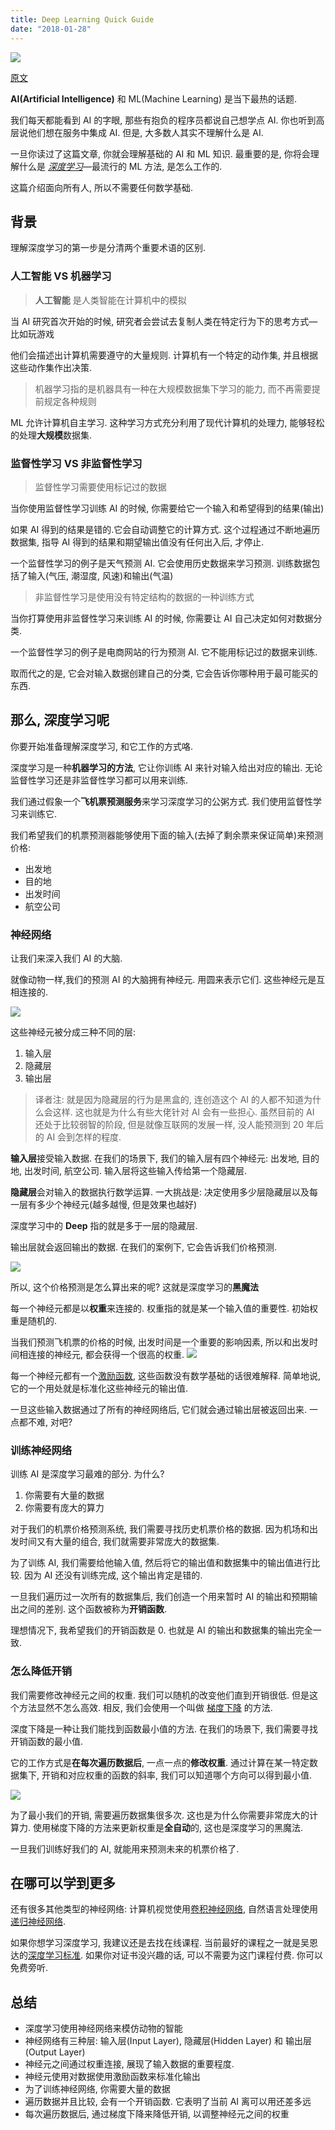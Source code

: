 ```yaml
---
title: Deep Learning Quick Guide
date: "2018-01-28"
---
```


![](./1*1mpE6fsq5LNxH31xeTWi5w.jpeg)

[原文](https://medium.freecodecamp.org/want-to-know-how-deep-learning-works-heres-a-quick-guide-for-everyone-1aedeca88076)

**AI(Artificial Intelligence)** 和 ML(Machine Learning) 是当下最热的话题.

我们每天都能看到 AI 的字眼, 那些有抱负的程序员都说自己想学点 AI. 你也听到高层说他们想在服务中集成 AI. 但是, 大多数人其实不理解什么是 AI.

一旦你读过了这篇文章, 你就会理解基础的 AI 和 ML 知识. 最重要的是, 你将会理解什么是 _[深度学习](https://en.wikipedia.org/wiki/Deep_learning)_—最流行的 ML 方法, 是怎么工作的.

这篇介绍面向所有人, 所以不需要任何数学基础.

## 背景

理解深度学习的第一步是分清两个重要术语的区别.

### 人工智能 VS 机器学习

> **人工智能** 是人类智能在计算机中的模拟

当 AI 研究首次开始的时候, 研究者会尝试去复制人类在特定行为下的思考方式—比如玩游戏

他们会描述出计算机需要遵守的大量规则. 计算机有一个特定的动作集, 并且根据这些动作集作出决策.

> 机器学习指的是机器具有一种在大规模数据集下学习的能力, 而不再需要提前规定各种规则

ML 允许计算机自主学习. 这种学习方式充分利用了现代计算机的处理力, 能够轻松的处理**大规模**数据集.

### 监督性学习 VS 非监督性学习

> 监督性学习需要使用标记过的数据

当你使用监督性学习训练 AI 的时候, 你需要给它一个输入和希望得到的结果(输出)

如果 AI 得到的结果是错的.它会自动调整它的计算方式. 这个过程通过不断地遍历数据集, 指导 AI 得到的结果和期望输出值没有任何出入后, 才停止.

一个监督性学习的例子是天气预测 AI. 它会使用历史数据来学习预测. 训练数据包括了输入(气压, 潮湿度, 风速)和输出(气温)

> 非监督性学习是使用没有特定结构的数据的一种训练方式

当你打算使用非监督性学习来训练 AI 的时候, 你需要让 AI 自己决定如何对数据分类.

一个监督性学习的例子是电商网站的行为预测 AI. 它不能用标记过的数据来训练.

取而代之的是, 它会对输入数据创建自己的分类, 它会告诉你哪种用于最可能买的东西.

## 那么, 深度学习呢

你要开始准备理解深度学习, 和它工作的方式咯.

深度学习是一种**机器学习的方法**, 它让你训练 AI 来针对输入给出对应的输出. 无论监督性学习还是非监督性学习都可以用来训练.

我们通过假象一个**飞机票预测服务**来学习深度学习的公粥方式. 我们使用监督性学习来训练它.

我们希望我们的机票预测器能够使用下面的输入(去掉了剩余票来保证简单)来预测价格:

* 出发地
* 目的地
* 出发时间
* 航空公司

### 神经网络

让我们来深入我们 AI 的大脑.

就像动物一样,我们的预测 AI 的大脑拥有神经元. 用圆来表示它们. 这些神经元是互相连接的.

![](./1*LaEgAU-vdsR_pClMcgbikQ.jpeg)

这些神经元被分成三种不同的层:

1. 输入层
2. 隐藏层
3. 输出层

> 译者注: 就是因为隐藏层的行为是黑盒的, 连创造这个 AI 的人都不知道为什么会这样. 这也就是为什么有些大佬针对 AI 会有一些担心. 虽然目前的 AI 还处于比较弱智的阶段, 但是就像互联网的发展一样, 没人能预测到 20 年后的 AI 会到怎样的程度.

**输入层**接受输入数据. 在我们的场景下, 我们的输入层有四个神经元: 出发地, 目的地, 出发时间, 航空公司. 输入层将这些输入传给第一个隐藏层.

**隐藏层**会对输入的数据执行数学运算. 一大挑战是: 决定使用多少层隐藏层以及每一层有多少个神经元(越多越慢, 但是效果也越好)

深度学习中的 **Deep** 指的就是多于一层的隐藏层.

输出层就会返回输出的数据. 在我们的案例下, 它会告诉我们价格预测.

![](./1*6PjhO0kPciY_f5XbghnZsQ.png)

所以, 这个价格预测是怎么算出来的呢?
这就是深度学习的**黑魔法**

每一个神经元都是以**权重**来连接的. 权重指的就是某一个输入值的重要性. 初始权重是随机的.

当我们预测飞机票的价格的时候, 出发时间是一个重要的影响因素, 所以和出发时间相连接的神经元, 都会获得一个很高的权重.
![](./1*_kudSKDXEScysTpYYowqFg.jpeg)

每一个神经元都有一个[激励函数](https://en.wikipedia.org/wiki/Activation_function), 这些函数没有数学基础的话很难解释.
简单地说, 它的一个用处就是标准化这些神经元的输出值.

一旦这些输入数据通过了所有的神经网络后, 它们就会通过输出层被返回出来.
一点都不难, 对吧?

### 训练神经网络

训练 AI 是深度学习最难的部分. 为什么?

1. 你需要有大量的数据
2. 你需要有庞大的算力

对于我们的机票价格预测系统, 我们需要寻找历史机票价格的数据. 因为机场和出发时间又有大量的组合, 我们就需要非常庞大的数据集.

为了训练 AI, 我们需要给他输入值, 然后将它的输出值和数据集中的输出值进行比较. 因为 AI 还没有训练完成, 这个输出肯定是错的.

一旦我们遍历过一次所有的数据集后, 我们创造一个用来暂时 AI 的输出和预期输出之间的差别. 这个函数被称为**开销函数**.

理想情况下, 我希望我们的开销函数是 0. 也就是 AI 的输出和数据集的输出完全一致.

### 怎么降低开销

我们需要修改神经元之间的权重. 我们可以随机的改变他们直到开销很低. 但是这个方法显然不怎么高效.
相反, 我们会使用一个叫做 [梯度下降](https://en.wikipedia.org/wiki/Gradient_descent) 的方法.

深度下降是一种让我们能找到函数最小值的方法. 在我们的场景下, 我们需要寻找开销函数的最小值.

它的工作方式是**在每次遍历数据后**, 一点一点的**修改权重**. 通过计算在某一特定数据集下, 开销和对应权重的函数的斜率, 我们可以知道哪个方向可以得到最小值.

![](./1*HrFZV7pKPcc5dzLaWvngtQ.png)

为了最小我们的开销, 需要遍历数据集很多次. 这也是为什么你需要非常庞大的计算力.
使用梯度下降的方法来更新权重是**全自动**的, 这也是深度学习的黑魔法.

一旦我们训练好我们的 AI, 就能用来预测未来的机票价格了.

## 在哪可以学到更多

还有很多其他类型的神经网络: 计算机视觉使用[卷积神经网络](https://en.wikipedia.org/wiki/Convolutional_neural_network), 自然语言处理使用[递归神经网络](https://en.wikipedia.org/wiki/Recurrent_neural_network).

如果你想学习深度学习, 我建议还是去找在线课程.
当前最好的课程之一就是吴恩达的[深度学习标准](https://www.coursera.org/specializations/deep-learning). 如果你对证书没兴趣的话, 可以不需要为这门课程付费. 你可以免费旁听.

## 总结

* 深度学习使用神经网络来模仿动物的智能
* 神经网络有三种层: 输入层(Input Layer), 隐藏层(Hidden Layer) 和 输出层(Output Layer)
* 神经元之间通过权重连接, 展现了输入数据的重要程度.
* 神经元使用对数据使用激励函数来标准化输出
* 为了训练神经网络, 你需要大量的数据
* 遍历数据并且比较, 会有一个开销函数. 它表明了当前 AI 离可以用还差多远
* 每次遍历数据后, 通过梯度下降来降低开销, 以调整神经元之间的权重
